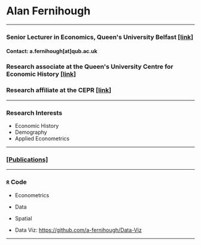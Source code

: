 # Alan Fernihough

***

### Senior Lecturer in Economics, Queen's University Belfast [[link]](https://pure.qub.ac.uk/en/persons/alan-fernihough/)
#### Contact: a.fernihough[at]qub.ac.uk

### Research associate at the Queen's University Centre for Economic History [[link]](http://www.quceh.org.uk/research-associates.html)
### Research affiliate at the CEPR [[link]](https://portal.cepr.org/users/afernihoughqubacuk)

***

### Research Interests
* Economic History
* Demography
* Applied Econometrics

***

### [[Publications]](https://a-fernihough.github.io/bibliography.html)

***

### `R` Code

* Econometrics

* Data

* Spatial

* Data Viz: https://github.com/a-fernihough/Data-Viz

***
